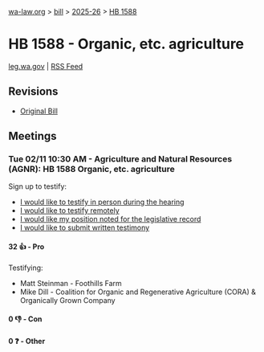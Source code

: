 [wa-law.org](/) > [bill](/bill/) > [2025-26](/bill/2025-26/) > [HB 1588](/bill/2025-26/hb/1588/)

# HB 1588 - Organic, etc. agriculture
[leg.wa.gov](https://app.leg.wa.gov/billsummary?BillNumber=1588&Year=2025&Initiative=false) | [RSS Feed](./rss.xml)

## Revisions
* [Original Bill](1/)

## Meetings
### Tue 02/11 10:30 AM - Agriculture and Natural Resources (AGNR): HB 1588 Organic, etc. agriculture
Sign up to testify:
* [I would like to testify in person during the hearing](https://app.leg.wa.gov/csi/Testifier/Add?chamber=House&mId=32738&aId=163138&caId=25524&tId=1)
* [I would like to testify remotely](https://app.leg.wa.gov/csi/Testifier/Add?chamber=House&mId=32738&aId=163138&caId=25524&tId=2)
* [I would like my position noted for the legislative record](https://app.leg.wa.gov/csi/Testifier/Add?chamber=House&mId=32738&aId=163138&caId=25524&tId=3)
* [I would like to submit written testimony](https://app.leg.wa.gov/csi/Testifier/Add?chamber=House&mId=32738&aId=163138&caId=25524&tId=4)

#### 32 👍 - Pro
Testifying:
* Matt Steinman - Foothills Farm
* Mike Dill - Coalition for Organic and Regenerative Agriculture (CORA) & Organically Grown Company

#### 0 👎 - Con

#### 0 ❓ - Other
